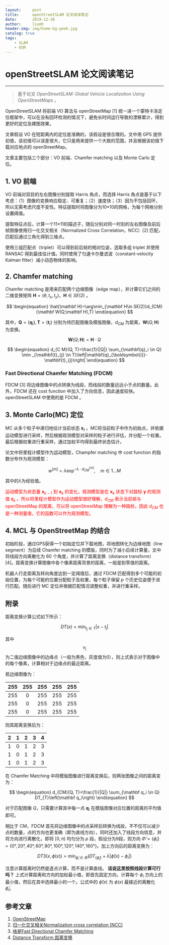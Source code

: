 ```yaml
---
layout:     post
title:      openStreetSLAM 论文阅读笔记
date:       2019-12-30
author:     liumh
header-img: img/home-bg-geek.jpg
catalog: true
tags:
    - SLAM
    - OSM
---
```


# openStreetSLAM 论文阅读笔记

---

> 基于论文 *OpenStreetSLAM: Global Vehicle Localization Using OpenStreetMaps* 。

OpenStreetSLAM 将前端 VO 算法与 openStreetMap [1] 统一进一个蒙特卡洛定位框架中，可以在没有回环检测的情况下，避免长时间运行导致的漂移累计，得到更好的定位及建图效果。

文章假设 VO 在短距离内的定位是准确的，该假设是很合理的。文中用 GPS 提供初值，该初值可以误差很大，它只是用来提供一个大致的范围，并且根据该初值下载对应地点的 openStreetMap。

文章主要包括三个部分：VO 前端、Chamfer matching 以及 Monte Carlo 定位。

## 1. VO 前端

VO 前端对双目的左右图像分别提取 Harris 角点，而选择 Harris 角点是基于以下考虑：（1）图像的变换响应稳定、可重复；（2）速度快；（3）因为不包括回环，所以无需考虑尺度不变性。特征提取时将图像分为10*10的网格，为每个网格分别设置阈值。

提取特征点后，计算一个11*11的描述子，随后分别对同一时刻的左右图像及前后帧图像使用归一化交叉相关（Normalized Cross Correlation，NCC）[2] 匹配，匹配后通过三角化得到三维点。

使用三组匹配点（triplet）可以得到前后帧的相对位姿，选取多组 triplet 并使用 RANSAC 得到最佳估计值。同时使用了匀速卡尔曼滤波（constant-velocity Kalman filter）减小动态物体的影响。

## 2. Chamfer matching

Chamfer matching 是用来匹配两个边缘图像（edge map），并计算它们之间的二维变换矩阵 $\mathbf H=(\theta, t_x,t_y)$，$\mathbf H \in SE(2)$ 。

$$
\begin{equation}
\hat{\mathbf H}=\arg\min_{\mathbf H\in SE(2)}d_{CM}(\mathbf W(Q;\mathbf H),T)
\end{equation}
$$

其中，$\mathbf Q=\{\mathbf q_i\},\mathbf T=\{\mathbf t_i\}$ 分别为待匹配图像及模版图像，$d_{CM}$ 为距离，$\mathbf W(Q;\mathbf H)$ 为变换。

$$
\begin{equation}
\mathbf{W}(Q ; \mathbf{H})=\mathbf{H} \cdot Q 
\end{equation}
$$

$$
\begin{equation}
d_{C M}(Q, T)=\frac{1}{|Q|} \sum_{\mathbf{q}_i \in Q} \min _{\mathbf{t}_{j} \in T}\left|\mathbf{q}_{\boldsymbol{i}}-\mathbf{t}_{j}\right|
\end{equation}
$$

### Fast Directional Chamfer Matching (FDCM)

FDCM [3] 将边缘图像中的点转换为线段，而线段的数量远远小于点的数量。此外，FDCM 还在 cost function 中加入了方向信息，因此速度较快。openStreetSLAM 中使用的是 FDCM 。

## 3. Monte Carlo(MC) 定位

MC 从多个粒子中递归地估计当前状态 $\mathbf x_t$ 。MC将当前粒子中作为初始点，并依据运动模型进行采样，然后根据观测模型对采样的粒子进行评估，并分配一个权重。最后根据权重进行重采样，通过加权平均得到最终状态估计。

论文中将里程计模型作为运动模型，Champfer matching 中 cost function 的指数分布作为观测模型：

$$
\begin{equation}
w^{[m]}=\lambda \exp ^{-\lambda \cdot d_{CM}^{[m]}}, \quad m \in 1 \ldots M
\end{equation}
$$

其中的$\lambda$为经验值。

<font color="red">运动模型为状态量 $\mathbf x_{k-1}$ 到 $\mathbf x_{k}$ 的变化，观测模型是在 $\mathbf x_k$ 状态下对路标 $\mathbf y$ 的观测值 $\mathbf z_k$ 。所以将里程计模型作为运动模型很好理解，$d_{CM}$ 表示当前帧与 openStreetMap 的距离，可以将 openStreetMap 理解为一种路标，因此 $d_{CM}$ 也是一种测量值，它的函数可以作为观测模型。</font>

## 4. MCL 与 OpenStreetMap 的结合

初始阶段，通过GPS获得一个初始定位并下载地图，将地图转化为边缘地图（line segment）为后续 Chamfer matching 的模版，同时为了减小后续计算量，文中将线段方向离散化为 60 个角度，并计算了距离变换（distance transform）[4]。距离变换计算图像中各个像素距离背景的距离，一般是到零值的距离。

机器人行走距离及转向角度达到一定阈值后，通过 FDCM 匹配得到多个可能的初始位置，为每个可能的位置分配粒子及权重，每个粒子保留 $p$ 个历史位姿便于进行匹配。随后进行 MC 定位并根据匹配情况调整权重，并进行重采样。

## 附录

距离变换计算公式如下所示：

$$
\begin{equation}
DT(x)=\min _{t_j \in T}\left|x-t_j\right|
\end{equation}
$$

其中 $$v_j$$ 为二值边缘图像中的边缘点（一般为黑色，灰度值为0），则上式表示对于图像中的每个像素，计算相对于边缘点的最近距离。

若边缘图像为：

|255|255|255|255|255|
|:-:|:-:|:-:|:-:|:-:|
|255|0|255|255|255|
|255|0|255|255|255|
|255|0|255|255|255|

则其距离变换后为：

|2|1|2|3|4|
|:-:|:-:|:-:|:-:|:-:|
|1|0|1|2|3|
|1|0|1|2|3|
|1|0|1|2|3|

在 Chamfer Matching 中将模版图像进行距离变换后，则两张图像之间的距离变为：

$$
\begin{equation}
d_{CM}(Q, T)=\frac{1}{|Q|} \sum_{\mathbf q_i \in Q} DT_{T}\left(\mathbf q_i\right)
\end{equation}
$$

对于匹配图像 $Q$，只需要计算其中每一点 $\mathbf q_i$ 在模版图像对应位置的距离的平均值即可。

相比于 CM，FDCM 首先将边缘图像中的点采样后转换为线段，不不仅可以减少点的数量，点的方向也更准确（即为直线方向），同时还加入了线段方向信息，并将方向进行离散化，即将 $[0, \pi)$ 均匀分为 $p$ 段，假设分为9段，则方向 $\hat\Phi = \{\hat\phi_i\}=\{0°,20°,40°,60°,80°,100°,120°,140°,160°\}$。加上方向后的距离变换为：

$$
\begin{equation}
DT3(x, \phi(x))=\min_{\hat\phi_i \in \hat{\Phi}}\left(DT_{\left\{\hat{\phi}_{i}\right\}}+\lambda\left|\hat\phi(x)-\phi_i\right|\right)
\end{equation}
$$

注意计算距离时仍然是逐点计算，而不是计算直线。 **话说这里按照线段计算可行吗？** 上式计算距离和方向的加权最小值，即首先固定方向，计算每个 $\phi_i$ 方向上的最小值，然后在其中选择最小的一个。公式中的 $\hat\phi(x)$ 为 $\phi(x)$ 最接近的离散化 $\hat\phi_i$。

## 参考文章

1. [OpenStreetMap](https://www.openstreetmap.org/)
2. [归一化交叉相关Normalization cross correlation (NCC)](https://www.cnblogs.com/YiXiaoZhou/p/5998153.html)
3. [啥是Fast Directional Chamfer Matching](https://zhuanlan.zhihu.com/p/51580821)
4. [Distance Transform  距离变换](https://blog.csdn.net/u012566751/article/details/54233788)
